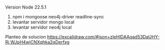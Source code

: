 Version Node 22.5.1

1) npm i mongoose neo4j-driver readline-sync
2) levantar servidor mongo local
3) levantar servidor neo4j local

Planteo de solucion
https://excalidraw.com/#json=zleHlDAAqad53DaUHY-Rj,WJpH4wjCNXqhka2qDerfxg
